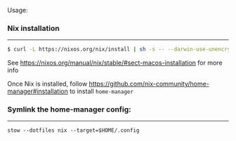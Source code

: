 Usage:

### Nix installation
---

```bash
$ curl -L https://nixos.org/nix/install | sh -s -- --darwin-use-unencrypted-nix-store-volume
```

See https://nixos.org/manual/nix/stable/#sect-macos-installation for more info

Once Nix is installed, follow https://github.com/nix-community/home-manager#installation to install `home-manager`

### Symlink the home-manager config:
---

```
stow --dotfiles nix --target=$HOME/.config
```
